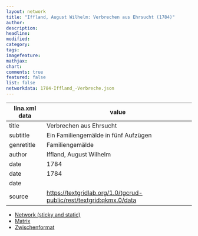 ```yaml
---
layout: network
title: "Iffland, August Wilhelm: Verbrechen aus Ehrsucht (1784)"
author:
description:
headline:
modified:
category:
tags:
imagefeature: 
mathjax: 
chart: 
comments: true
featured: false
list: false
networkdata: 1784-Iffland_-Verbreche.json
---
```

lina.xml data  | value
------------- | -------------
title|Verbrechen aus Ehrsucht
subtitle|Ein Familiengemälde in fünf Aufzügen
genretitle|Familiengemälde
author|Iffland, August Wilhelm
date|1784
date|1784
date|
source|https://textgridlab.org/1.0/tgcrud-public/rest/textgrid:qkmx.0/data


* [Network (sticky and static)](/network235)
* [Matrix](/matrix235)
* [Zwischenformat](/lina235 )
